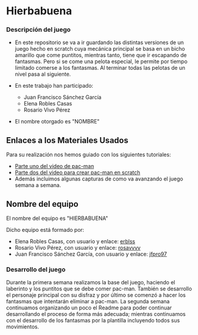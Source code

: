 
# Hierbabuena

### Descripción del juego

 - En este repositorio se va a ir guardando las distintas versiones de un juego hecho en scratch cuya mecánica principal se basa en un bicho amarillo que come puntitos, mientras tanto, tiene que ir escapando de fantasmas. Pero si se come una pelota especial, le permite por tiempo limitado comerse a los fantasmas. Al terminar todas las pelotas de un nivel pasa al siguiente.
 - En este trabajo han participado:
	 - Juan Francisco Sánchez García
	 - Elena Robles Casas 
	 - Rosario Vivo Pérez

-  El nombre otorgado es "NOMBRE"


## Enlaces a los Materiales Usados

Para su realización nos hemos guiado con los siguientes tutoriales:
 - [Parte uno del video de pac-man](https://www.youtube.com/watch?v=nRkC6GpDKjQ)
 - [Parte dos del video para crear pac-man en scratch](https://www.youtube.com/watch?v=wUzN7DxgTxA&pp=ygUfY29tbyBoYWNlciBlbCBqdWVnbyBkZSBwYWNtYW4gMg==)
 - Además incluimos algunas capturas de como va avanzando el juego semana a semana.

## Nombre del equipo
El nombre del equipo es "HIERBABUENA"

Dicho equipo está formado por:
   - Elena Robles Casas, con usuario y enlace: [erblss](https://github.com/erblss)
 - Rosario Vivo Pérez, con usuario y enlace: [rosavvvv](https://github.com/rosavvvv)
 - Juan Francisco Sánchez García, con usuario y enlace:  [jfpro97](https://github.com/jfpro97) 

### Desarrollo del juego
Durante la primera semana realizamos la base del juego, haciendo el laberinto y los puntitos que se debe comer pac-man. También se desarrollo el personaje principal con su disfraz y por último se comenzó a hacer los fantasmas que intentarán eliminar a pac-man. 
La segunda semana continuamos organizando un poco el Readme para poder continuar desarrollando el proceso de forma más adecuada; mientras continuamos con el desarrollo de los fantasmas por la plantilla incluyendo todos sus movimientos.


